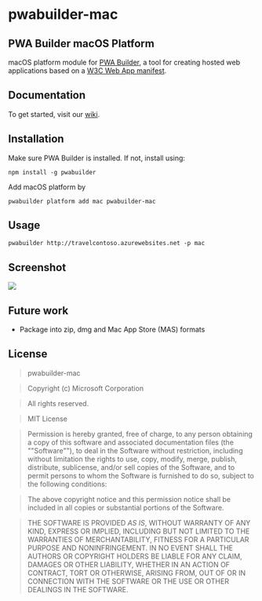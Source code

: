 # pwabuilder-mac

## PWA Builder macOS Platform

macOS platform module for [PWA Builder](https://github.com/manifoldjs/ManifoldJS), a tool for creating hosted web applications based on a [W3C Web App manifest](http://www.w3.org/TR/appmanifest/).

## Documentation
To get started, visit our [wiki](https://github.com/manifoldjs/ManifoldJS/wiki).

## Installation

Make sure PWA Builder is installed. If not, install using:

```
npm install -g pwabuilder
```

Add macOS platform by

```
pwabuilder platform add mac pwabuilder-mac
```

## Usage

```
pwabuilder http://travelcontoso.azurewebsites.net -p mac
```

## Screenshot

![](http://i.imgur.com/UPgkX44.gif)


## Future work
*  Package into zip, dmg and Mac App Store (MAS) formats

## License

> pwabuilder-mac

> Copyright (c) Microsoft Corporation

> All rights reserved.

> MIT License

> Permission is hereby granted, free of charge, to any person obtaining a copy of this software and associated documentation files (the ""Software""), to deal in the Software without restriction, including without limitation the rights to use, copy, modify, merge, publish, distribute, sublicense, and/or sell copies of the Software, and to permit persons to whom the Software is furnished to do so, subject to the following conditions:

> The above copyright notice and this permission notice shall be included in all copies or substantial portions of the Software.

> THE SOFTWARE IS PROVIDED *AS IS*, WITHOUT WARRANTY OF ANY KIND, EXPRESS OR IMPLIED, INCLUDING BUT NOT LIMITED TO THE WARRANTIES OF MERCHANTABILITY, FITNESS FOR A PARTICULAR PURPOSE AND NONINFRINGEMENT. IN NO EVENT SHALL THE AUTHORS OR COPYRIGHT HOLDERS BE LIABLE FOR ANY CLAIM, DAMAGES OR OTHER LIABILITY, WHETHER IN AN ACTION OF CONTRACT, TORT OR OTHERWISE, ARISING FROM, OUT OF OR IN CONNECTION WITH THE SOFTWARE OR THE USE OR OTHER DEALINGS IN THE SOFTWARE.
